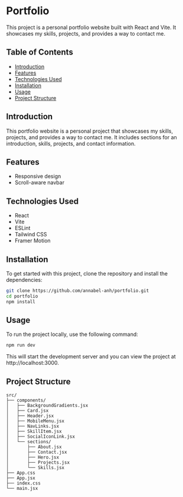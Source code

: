 # Portfolio

This project is a personal portfolio website built with React and Vite. It showcases my skills, projects, and provides a way to contact me.

## Table of Contents

- [Introduction](#introduction)
- [Features](#features)
- [Technologies Used](#technologies-used)
- [Installation](#installation)
- [Usage](#usage)
- [Project Structure](#project-structure)

## Introduction

This portfolio website is a personal project that showcases my skills, projects, and provides a way to contact me. It includes sections for an introduction, skills, projects, and contact information.

## Features

- Responsive design
- Scroll-aware navbar

## Technologies Used

- React
- Vite
- ESLint
- Tailwind CSS
- Framer Motion

## Installation

To get started with this project, clone the repository and install the dependencies:

```bash
git clone https://github.com/annabel-anh/portfolio.git
cd portfolio
npm install
```

## Usage

To run the project locally, use the following command:

```bash
npm run dev
```

This will start the development server and you can view the project at http://localhost:3000.

## Project Structure

```
src/
├── components/
│   ├── BackgroundGradients.jsx
│   ├── Card.jsx
│   ├── Header.jsx
│   ├── MobileMenu.jsx
│   ├── NavLinks.jsx
│   ├── SkillItem.jsx
│   ├── SocialIconLink.jsx
│   └── sections/
│       ├── About.jsx
│       ├── Contact.jsx
│       ├── Hero.jsx
│       ├── Projects.jsx
│       └── Skills.jsx
├── App.css
├── App.jsx
├── index.css
└── main.jsx
```
